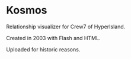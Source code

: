 # Kosmos
Relationship visualizer for Crew7 of HyperIsland. 

Created in 2003 with Flash and HTML.

Uploaded for historic reasons.
